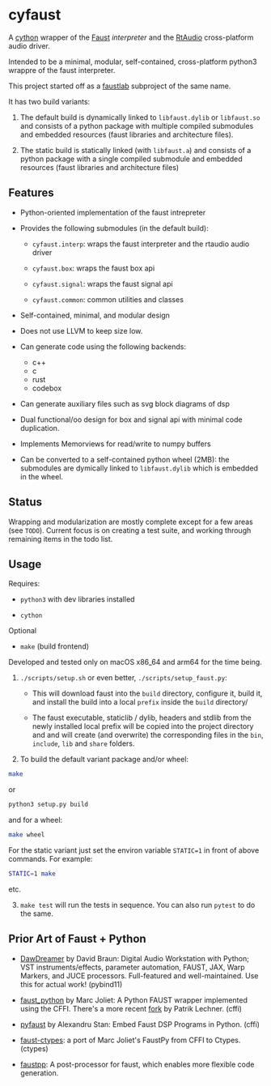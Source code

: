 # cyfaust

A [cython](https://github.com/cython/cython) wrapper of the [Faust](https://github.com/grame-cncm/faust) *interpreter* and the [RtAudio](https://github.com/thestk/rtaudio) cross-platform audio driver.

Intended to be a minimal, modular, self-contained, cross-platform python3 wrappre of the faust interpreter.

This project started off as a [faustlab](https://github.com/shakfu/faustlab) subproject of the same name.

It has two build variants:

1. The default build is dynamically linked to `libfaust.dylib` or `libfaust.so` and consists of a python package with multiple compiled submodules and embedded resources (faust libraries and architecture files).

2. The static build is statically linked (with `libfaust.a`) and consists of a python package with a single compiled submodule and embedded resources (faust libraries and architecture files)


## Features

- Python-oriented implementation of the faust intrepreter

- Provides the following submodules (in the default build):

    - `cyfaust.interp`: wraps the faust interpreter and the rtaudio audio driver

    - `cyfaust.box`: wraps the faust box api

    - `cyfaust.signal`: wraps the faust signal api

    - `cyfaust.common`: common utilities and classes

- Self-contained, minimal, and modular design

- Does not use LLVM to keep size low.

- Can generate code using the following backends:

     - c++
     - c
     - rust
     - codebox

- Can generate auxiliary files such as svg block diagrams of dsp

- Dual functional/oo design for box and signal api with minimal code duplication.

- Implements Memorviews for read/write to numpy buffers

- Can be converted to a self-contained python wheel (2MB): the submodules are dymically linked to `libfaust.dylib` which is embedded in the wheel.


## Status

Wrapping and modularization are mostly complete except for a few areas (see `TODO`). Current focus is on creating a test suite, and working through remaining items in the todo list.

## Usage

Requires:

- `python3` with dev libraries installed

- `cython`

Optional

- `make` (build frontend)


Developed and tested only on macOS x86_64 and arm64 for the time being.

1. `./scripts/setup.sh` or even better, `./scripts/setup_faust.py`:

    - This will download faust into the `build` directory, configure it, build it, and install the build into a local `prefix` inside the `build` directory/

    - The faust executable, staticlib / dylib, headers and stdlib from the newly installed local prefix will be copied into the project directory and and will create (and overwrite) the corresponding files in the `bin`, `include`, `lib` and `share` folders.

2. To build the default variant package and/or wheel:
    

```bash
make
```

or 

```bash
python3 setup.py build
```
 
and for a wheel:

```bash
make wheel
```

For the static variant just set the environ variable `STATIC=1` in front of above commands. For example:

```bash
STATIC=1 make
```

etc.

3. `make test` will run the tests in sequence. You can also run `pytest` to do the same.


## Prior Art of Faust + Python

- [DawDreamer](https://github.com/DBraun/DawDreamer) by David Braun: Digital Audio Workstation with Python; VST instruments/effects, parameter automation, FAUST, JAX, Warp Markers, and JUCE processors. Full-featured and well-maintained. Use this for actual work! (pybind11)

- [faust_python](https://github.com/marcecj/faust_python) by Marc Joliet: A Python FAUST wrapper implemented using the CFFI. There's a more recent [fork](https://github.com/hrtlacek/faust_python]) by Patrik Lechner. (cffi)

- [pyfaust](https://github.com/amstan/pyfaust) by Alexandru Stan: Embed Faust DSP Programs in Python. (cffi)

- [faust-ctypes](https://gitlab.com/adud2/faust-ctypes): a port of Marc Joliet's FaustPy from CFFI to Ctypes. (ctypes)

- [faustpp](https://github.com/jpcima/faustpp): A post-processor for faust, which enables more flexible code generation.

